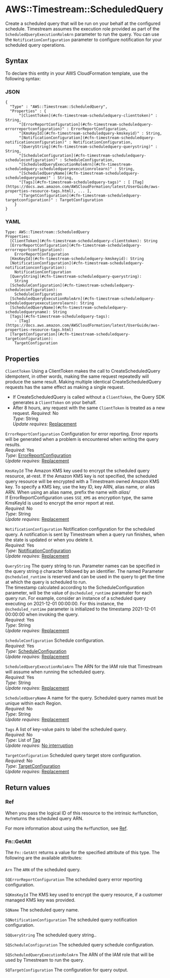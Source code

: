 # AWS::Timestream::ScheduledQuery<a name="aws-resource-timestream-scheduledquery"></a>

 Create a scheduled query that will be run on your behalf at the configured schedule\. Timestream assumes the execution role provided as part of the `ScheduledQueryExecutionRoleArn` parameter to run the query\. You can use the `NotificationConfiguration` parameter to configure notification for your scheduled query operations\.

## Syntax<a name="aws-resource-timestream-scheduledquery-syntax"></a>

To declare this entity in your AWS CloudFormation template, use the following syntax:

### JSON<a name="aws-resource-timestream-scheduledquery-syntax.json"></a>

```
{
  "Type" : "AWS::Timestream::ScheduledQuery",
  "Properties" : {
      "[ClientToken](#cfn-timestream-scheduledquery-clienttoken)" : String,
      "[ErrorReportConfiguration](#cfn-timestream-scheduledquery-errorreportconfiguration)" : ErrorReportConfiguration,
      "[KmsKeyId](#cfn-timestream-scheduledquery-kmskeyid)" : String,
      "[NotificationConfiguration](#cfn-timestream-scheduledquery-notificationconfiguration)" : NotificationConfiguration,
      "[QueryString](#cfn-timestream-scheduledquery-querystring)" : String,
      "[ScheduleConfiguration](#cfn-timestream-scheduledquery-scheduleconfiguration)" : ScheduleConfiguration,
      "[ScheduledQueryExecutionRoleArn](#cfn-timestream-scheduledquery-scheduledqueryexecutionrolearn)" : String,
      "[ScheduledQueryName](#cfn-timestream-scheduledquery-scheduledqueryname)" : String,
      "[Tags](#cfn-timestream-scheduledquery-tags)" : [ [Tag](https://docs.aws.amazon.com/AWSCloudFormation/latest/UserGuide/aws-properties-resource-tags.html), ... ],
      "[TargetConfiguration](#cfn-timestream-scheduledquery-targetconfiguration)" : TargetConfiguration
    }
}
```

### YAML<a name="aws-resource-timestream-scheduledquery-syntax.yaml"></a>

```
Type: AWS::Timestream::ScheduledQuery
Properties: 
  [ClientToken](#cfn-timestream-scheduledquery-clienttoken): String
  [ErrorReportConfiguration](#cfn-timestream-scheduledquery-errorreportconfiguration): 
    ErrorReportConfiguration
  [KmsKeyId](#cfn-timestream-scheduledquery-kmskeyid): String
  [NotificationConfiguration](#cfn-timestream-scheduledquery-notificationconfiguration): 
    NotificationConfiguration
  [QueryString](#cfn-timestream-scheduledquery-querystring): 
    String
  [ScheduleConfiguration](#cfn-timestream-scheduledquery-scheduleconfiguration): 
    ScheduleConfiguration
  [ScheduledQueryExecutionRoleArn](#cfn-timestream-scheduledquery-scheduledqueryexecutionrolearn): String
  [ScheduledQueryName](#cfn-timestream-scheduledquery-scheduledqueryname): String
  [Tags](#cfn-timestream-scheduledquery-tags): 
    - [Tag](https://docs.aws.amazon.com/AWSCloudFormation/latest/UserGuide/aws-properties-resource-tags.html)
  [TargetConfiguration](#cfn-timestream-scheduledquery-targetconfiguration): 
    TargetConfiguration
```

## Properties<a name="aws-resource-timestream-scheduledquery-properties"></a>

`ClientToken`  <a name="cfn-timestream-scheduledquery-clienttoken"></a>
Using a ClientToken makes the call to CreateScheduledQuery idempotent, in other words, making the same request repeatedly will produce the same result\. Making multiple identical CreateScheduledQuery requests has the same effect as making a single request\.   
+  If CreateScheduledQuery is called without a `ClientToken`, the Query SDK generates a `ClientToken` on your behalf\.
+  After 8 hours, any request with the same `ClientToken` is treated as a new request\. 
*Required*: No  
*Type*: String  
*Update requires*: [Replacement](https://docs.aws.amazon.com/AWSCloudFormation/latest/UserGuide/using-cfn-updating-stacks-update-behaviors.html#update-replacement)

`ErrorReportConfiguration`  <a name="cfn-timestream-scheduledquery-errorreportconfiguration"></a>
Configuration for error reporting\. Error reports will be generated when a problem is encountered when writing the query results\.   
*Required*: Yes  
*Type*: [ErrorReportConfiguration](aws-properties-timestream-scheduledquery-errorreportconfiguration.md)  
*Update requires*: [Replacement](https://docs.aws.amazon.com/AWSCloudFormation/latest/UserGuide/using-cfn-updating-stacks-update-behaviors.html#update-replacement)

`KmsKeyId`  <a name="cfn-timestream-scheduledquery-kmskeyid"></a>
The Amazon KMS key used to encrypt the scheduled query resource, at\-rest\. If the Amazon KMS key is not specified, the scheduled query resource will be encrypted with a Timestream owned Amazon KMS key\. To specify a KMS key, use the key ID, key ARN, alias name, or alias ARN\. When using an alias name, prefix the name with *alias/*  
If ErrorReportConfiguration uses `SSE_KMS` as encryption type, the same KmsKeyId is used to encrypt the error report at rest\.  
*Required*: No  
*Type*: String  
*Update requires*: [Replacement](https://docs.aws.amazon.com/AWSCloudFormation/latest/UserGuide/using-cfn-updating-stacks-update-behaviors.html#update-replacement)

`NotificationConfiguration`  <a name="cfn-timestream-scheduledquery-notificationconfiguration"></a>
Notification configuration for the scheduled query\. A notification is sent by Timestream when a query run finishes, when the state is updated or when you delete it\.   
*Required*: Yes  
*Type*: [NotificationConfiguration](aws-properties-timestream-scheduledquery-notificationconfiguration.md)  
*Update requires*: [Replacement](https://docs.aws.amazon.com/AWSCloudFormation/latest/UserGuide/using-cfn-updating-stacks-update-behaviors.html#update-replacement)

`QueryString`  <a name="cfn-timestream-scheduledquery-querystring"></a>
The query string to run\. Parameter names can be specified in the query string `@` character followed by an identifier\. The named Parameter `@scheduled_runtime` is reserved and can be used in the query to get the time at which the query is scheduled to run\.  
The timestamp calculated according to the ScheduleConfiguration parameter, will be the value of `@scheduled_runtime` paramater for each query run\. For example, consider an instance of a scheduled query executing on 2021\-12\-01 00:00:00\. For this instance, the `@scheduled_runtime` parameter is initialized to the timestamp 2021\-12\-01 00:00:00 when invoking the query\.  
*Required*: Yes  
*Type*: String  
*Update requires*: [Replacement](https://docs.aws.amazon.com/AWSCloudFormation/latest/UserGuide/using-cfn-updating-stacks-update-behaviors.html#update-replacement)

`ScheduleConfiguration`  <a name="cfn-timestream-scheduledquery-scheduleconfiguration"></a>
Schedule configuration\.  
*Required*: Yes  
*Type*: [ScheduleConfiguration](aws-properties-timestream-scheduledquery-scheduleconfiguration.md)  
*Update requires*: [Replacement](https://docs.aws.amazon.com/AWSCloudFormation/latest/UserGuide/using-cfn-updating-stacks-update-behaviors.html#update-replacement)

`ScheduledQueryExecutionRoleArn`  <a name="cfn-timestream-scheduledquery-scheduledqueryexecutionrolearn"></a>
The ARN for the IAM role that Timestream will assume when running the scheduled query\.   
*Required*: Yes  
*Type*: String  
*Update requires*: [Replacement](https://docs.aws.amazon.com/AWSCloudFormation/latest/UserGuide/using-cfn-updating-stacks-update-behaviors.html#update-replacement)

`ScheduledQueryName`  <a name="cfn-timestream-scheduledquery-scheduledqueryname"></a>
A name for the query\. Scheduled query names must be unique within each Region\.  
*Required*: No  
*Type*: String  
*Update requires*: [Replacement](https://docs.aws.amazon.com/AWSCloudFormation/latest/UserGuide/using-cfn-updating-stacks-update-behaviors.html#update-replacement)

`Tags`  <a name="cfn-timestream-scheduledquery-tags"></a>
A list of key\-value pairs to label the scheduled query\.  
*Required*: No  
*Type*: List of [Tag](https://docs.aws.amazon.com/AWSCloudFormation/latest/UserGuide/aws-properties-resource-tags.html)  
*Update requires*: [No interruption](https://docs.aws.amazon.com/AWSCloudFormation/latest/UserGuide/using-cfn-updating-stacks-update-behaviors.html#update-no-interrupt)

`TargetConfiguration`  <a name="cfn-timestream-scheduledquery-targetconfiguration"></a>
Scheduled query target store configuration\.  
*Required*: No  
*Type*: [TargetConfiguration](aws-properties-timestream-scheduledquery-targetconfiguration.md)  
*Update requires*: [Replacement](https://docs.aws.amazon.com/AWSCloudFormation/latest/UserGuide/using-cfn-updating-stacks-update-behaviors.html#update-replacement)

## Return values<a name="aws-resource-timestream-scheduledquery-return-values"></a>

### Ref<a name="aws-resource-timestream-scheduledquery-return-values-ref"></a>

 When you pass the logical ID of this resource to the intrinsic `Ref`function, `Ref`returns the scheduled query ARN\. 

For more information about using the `Ref`function, see [Ref](https://docs.aws.amazon.com/AWSCloudFormation/latest/UserGuide/intrinsic-function-reference-ref.html)\.

### Fn::GetAtt<a name="aws-resource-timestream-scheduledquery-return-values-fn--getatt"></a>

The `Fn::GetAtt` returns a value for the specified attribute of this type\. The following are the available attributes:

#### <a name="aws-resource-timestream-scheduledquery-return-values-fn--getatt-fn--getatt"></a>

`Arn`  <a name="Arn-fn::getatt"></a>
The `ARN` of the scheduled query\.

`SQErrorReportConfiguration`  <a name="SQErrorReportConfiguration-fn::getatt"></a>
The scheduled query error reporting configuration\.

`SQKmsKeyId`  <a name="SQKmsKeyId-fn::getatt"></a>
The KMS key used to encrypt the query resource, if a customer managed KMS key was provided\.

`SQName`  <a name="SQName-fn::getatt"></a>
The scheduled query name\.

`SQNotificationConfiguration`  <a name="SQNotificationConfiguration-fn::getatt"></a>
The scheduled query notification configuration\.

`SQQueryString`  <a name="SQQueryString-fn::getatt"></a>
The scheduled query string\.\.

`SQScheduleConfiguration`  <a name="SQScheduleConfiguration-fn::getatt"></a>
The scheduled query schedule configuration\.

`SQScheduledQueryExecutionRoleArn`  <a name="SQScheduledQueryExecutionRoleArn-fn::getatt"></a>
The ARN of the IAM role that will be used by Timestream to run the query\.

`SQTargetConfiguration`  <a name="SQTargetConfiguration-fn::getatt"></a>
The configuration for query output\.